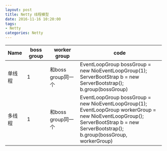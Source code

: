 ```yaml
---
layout: post
title: Netty 线程模型
date: 2016-11-16 10:20:00
tags:
- Netty
categories: Netty
---
```




|    Name          |  boss group   |    worker group    |                                                                               code                                                               |
| ---------------- | ------------- | ------------------ | ------------------------------------------------------------------------------------------------------------------------------------------------ |
| 单线程           |       1       | 和boss group同一个  | EventLoopGroup bossGroup = new NioEventLoopGroup(1); <br> ServerBootStrap b = new ServerBootstrap();<br> b.group(bossGroup)                      |         
| 多线程           |       1       | 和boss group同一个  | EventLoopGroup bossGroup = new NioEventLoopGroup(1); <br> EventLoopGroup workerGroup = new NioEventLoopGroup(); <br> ServerBootStrap b = new ServerBootstrap();<br> b.group(bossGroup, workerGroup)  |         
